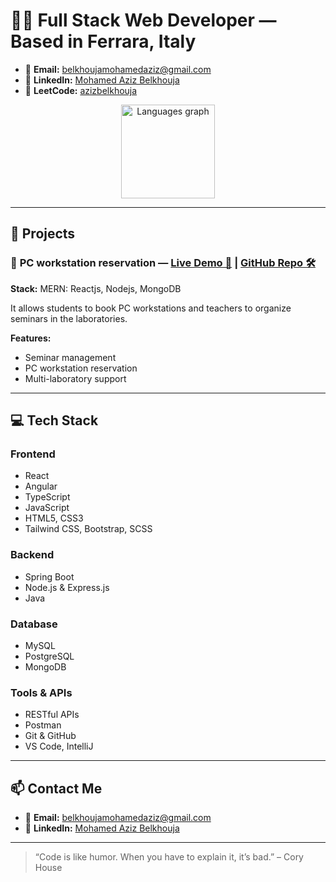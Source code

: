 # 👨‍💻 **Full Stack Web Developer — Based in Ferrara, Italy**

- 📧 **Email:** [belkhoujamohamedaziz@gmail.com](mailto:belkhoujamohamedaziz@gmail.com)  
- 💼 **LinkedIn:** [Mohamed Aziz Belkhouja](https://www.linkedin.com/in/mohamed-aziz-belkhouja/)  
- 🧩 **LeetCode:** [azizbelkhouja](https://leetcode.com/azizbelkhouja/)

<div align="center">
  <img src="https://github-readme-stats.vercel.app/api/top-langs?username=azizbelkhouja&layout=compact&langs_count=6&theme=dracula&hide_border=false" height="150" alt="Languages graph" />
</div>

---

## 🚀 Projects

### 🛒 **PC workstation reservation** — [Live Demo 🔗](https://campuslab-live.onrender.com/) | [GitHub Repo 🛠️](https://github.com/azizbelkhouja/CampusLab)
**Stack:** MERN: Reactjs, Nodejs, MongoDB

It allows students to book PC workstations and teachers to organize seminars in the laboratories.

**Features:**  
- Seminar management
- PC workstation reservation  
- Multi-laboratory support  

---

## 💻 Tech Stack

### Frontend
- React
- Angular
- TypeScript
- JavaScript
- HTML5, CSS3
- Tailwind CSS, Bootstrap, SCSS

### Backend
- Spring Boot
- Node.js & Express.js
- Java

### Database
- MySQL
- PostgreSQL
- MongoDB

### Tools & APIs
- RESTful APIs
- Postman
- Git & GitHub
- VS Code, IntelliJ

---
<!--
## 🚀 Projects

### 🛒 E-Commerce Platform [🔗](https://your-ecommerce-demo-link.com)
**Stack:** React (TypeScript), Spring Boot, MySQL, Tailwind  
A full-featured web app for browsing and ordering Italian gourmet products. Includes:
- Product catalog, wishlist, shopping cart
- Role-based access (public, users, admins)
- Promotions, discounts, and multilingual support
- ...

---
-->

## 📫 Contact Me

- 📧 **Email:** [belkhoujamohamedaziz@gmail.com](mailto:belkhoujamohamedaziz@gmail.com)
- 💼 **LinkedIn:** [Mohamed Aziz Belkhouja](https://www.linkedin.com/in/mohamed-aziz-belkhouja/)

---

> “Code is like humor. When you have to explain it, it’s bad.” – Cory House
